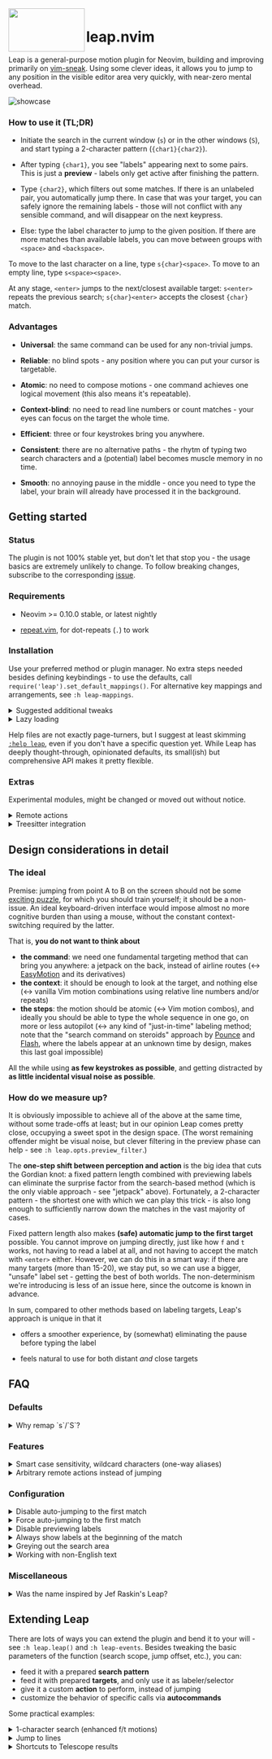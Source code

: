 <img align="left" width="150" height="85" src="../media/kangaroo.png?raw=true">

# leap.nvim

Leap is a general-purpose motion plugin for Neovim, building and improving
primarily on [vim-sneak](https://github.com/justinmk/vim-sneak). Using some
clever ideas, it allows you to jump to any position in the visible editor area
very quickly, with near-zero mental overhead.

![showcase](../media/showcase.gif?raw=true)

### How to use it (TL;DR)

* Initiate the search in the current window (`s`) or in the other windows
  (`S`), and start typing a 2-character pattern (`{char1}{char2}`).

* After typing `{char1}`, you see "labels" appearing next to some pairs. This
  is just a **preview** - labels only get active after finishing the pattern.

* Type `{char2}`, which filters out some matches. If there is an unlabeled
  pair, you automatically jump there. In case that was your target, you can
  safely ignore the remaining labels - those will not conflict with any
  sensible command, and will disappear on the next keypress.

* Else: type the label character to jump to the given position. If there are
  more matches than available labels, you can move between groups with
  `<space>` and `<backspace>`.

To move to the last character on a line, type `s{char}<space>`. To move to an
empty line, type `s<space><space>`.

At any stage, `<enter>` jumps to the next/closest available target: `s<enter>`
repeats the previous search; `s{char}<enter>` accepts the closest `{char}`
match.

### Advantages

* **Universal**: the same command can be used for any non-trivial jumps.

* **Reliable**: no blind spots - any position where you can put your cursor is
  targetable.

* **Atomic**: no need to compose motions - one command achieves one logical
  movement (this also means it's repeatable).

* **Context-blind**: no need to read line numbers or count matches - your eyes
  can focus on the target the whole time.

* **Efficient**: three or four keystrokes bring you anywhere.

* **Consistent**: there are no alternative paths - the rhytm of typing two
  search characters and a (potential) label becomes muscle memory in no time.

* **Smooth**: no annoying pause in the middle - once you need to type the
  label, your brain will already have processed it in the background.

## Getting started

### Status

The plugin is not 100% stable yet, but don't let that stop you - the usage
basics are extremely unlikely to change. To follow breaking changes, subscribe
to the corresponding [issue](https://github.com/ggandor/leap.nvim/issues/18).

### Requirements

* Neovim >= 0.10.0 stable, or latest nightly

* [repeat.vim](https://github.com/tpope/vim-repeat), for dot-repeats (`.`) to
  work

### Installation

Use your preferred method or plugin manager. No extra steps needed besides
defining keybindings - to use the defaults, call
`require('leap').set_default_mappings()`. For alternative key mappings and
arrangements, see `:h leap-mappings`.

<details>
<summary>Suggested additional tweaks</summary>

Highly recommended: define a preview filter to reduce visual noise and the
blinking effect after the first keypress (`:h leap.opts.preview_filter`). You
can still target any visible positions if needed, but you can define what is
considered an exceptional case ("don't bother me with preview for them").

```lua
-- Exclude whitespace and the middle of alphabetic words from preview:
--   foobar[baaz] = quux
--   ^----^^^--^^-^-^--^
require('leap').opts.preview_filter =
  function (ch0, ch1, ch2)
    return not (
      ch1:match('%s') or
      ch0:match('%a') and ch1:match('%a') and ch2:match('%a')
    )
  end
```

Define equivalence classes for brackets and quotes, in addition to the default
whitespace group:

```lua
require('leap').opts.equivalence_classes = { ' \t\r\n', '([{', ')]}', '\'"`' }
```

Use the traversal keys to repeat the previous motion without explicitly
invoking Leap:

```lua
require('leap.user').set_repeat_keys('<enter>', '<backspace>')
```

</details>

<details>
<summary>Lazy loading</summary>

...is all the rage now, but doing it via your plugin manager is unnecessary, as
Leap lazy loads itself. Using the `keys` feature of lazy.nvim might even cause
[problems](https://github.com/ggandor/leap.nvim/issues/191).

</details>

Help files are not exactly page-turners, but I suggest at least skimming
[`:help leap`](doc/leap.txt), even if you don't have a specific question yet.
While Leap has deeply thought-through, opinionated defaults, its small(ish) but
comprehensive API makes it pretty flexible.

### Extras

Experimental modules, might be changed or moved out without notice.

<details>
<summary>Remote actions</summary>

Inspired by [leap-spooky.nvim](https://github.com/ggandor/leap-spooky.nvim),
and [flash.nvim](https://github.com/folke/flash.nvim)'s similar feature.

This function allows you to perform an action in a remote location: it
forgets the current mode or pending operator, lets you leap with the
cursor (to anywhere on the tab page), then continues where it left off.
Once an operation or insertion is finished, it moves the cursor back to
the original position, as if you had operated from the distance.

```lua
vim.keymap.set({'n', 'x', 'o'}, 'gs', function ()
  require('leap.remote').action()
end)
```

Example: `gs{leap}yap`, `vgs{leap}apy`, or `ygs{leap}ap` yank the paragraph at
the position specified by `{leap}`.

Tip: As the remote mode is active until returning to Normal mode again (by any
means), `<ctrl-o>` becomes your friend in Insert mode, or when doing change
operations.

**Swapping regions**

Exchanging two regions of text becomes moderately simple, without needing a
custom plugin: `d{region1} gs{leap}v{region2}p P`. Example (swapping two
words): `diw gs{leap}viwp P`.

With remote text objects (see below), the swap is even simpler, almost on par
with [vim-exchange](https://github.com/tommcdo/vim-exchange): `diw virw{leap}p
P`.

Using remote text objects _and_ combining them with an exchange operator is
pretty much text editing at the speed of thought: `cxiw cxirw{leap}`.

**Icing on the cake, no. 1 - giving input ahead of time**

The `input` parameter lets you feed keystrokes automatically after the jump:

```lua
-- Trigger visual selection right away, so that you can `gs{leap}apy`:
vim.keymap.set({'n', 'o'}, 'gs', function ()
  require('leap.remote').action { input = 'v' }
end)

-- Other ideas: `V` (forced linewise), `K`, `gx`, etc.
```

By feeding text objects as `input`, you can create **remote text objects**, for
an even more intuitive workflow (`yarp{leap}` - "yank a remote paragraph
at..."):

```lua
-- Create remote versions of all a/i text objects by inserting `r`
-- into the middle (`iw` becomes `irw`, etc.).
-- A trick to avoid having to create separate hardcoded mappings for
-- each text object: when entering `ar`/`ir`, consume the next
-- character, and create the input from that character concatenated to
-- `a`/`i`.
do
  local remote_text_object = function (prefix)
     local ok, ch = pcall(vim.fn.getcharstr)  -- pcall for handling <C-c>
     if not ok or (ch == vim.keycode('<esc>')) then
       return
     end
     require('leap.remote').action { input = prefix .. ch }
  end
  vim.keymap.set({'x', 'o'}, 'ar', function () remote_text_object('a') end)
  vim.keymap.set({'x', 'o'}, 'ir', function () remote_text_object('i') end)
end
```

A very handy custom mapping - remote line(s), with optional `count`
(`yaa{leap}`, `y3aa{leap}`):

```lua
vim.keymap.set({'x', 'o'}, 'aa', function ()
  -- Force linewise selection.
  local V = vim.fn.mode(true):match('V') and '' or 'V'
  -- In any case, move horizontally, to trigger operations.
  local input = vim.v.count > 1 and (vim.v.count - 1 .. 'j') or 'hl'
  -- With `count=false` you can skip feeding count to the command
  -- automatically (we need -1 here, see above).
  require('leap.remote').action { input = V .. input, count = false }
end)
```

**Icing on the cake, no. 2 - automatic paste after yanking**

With this, you can clone text objects or regions in the blink of an eye, even
from another window (`yarp{leap}`, and voilà, the remote paragraph appears
there):

```lua
vim.api.nvim_create_autocmd('User', {
  pattern = 'RemoteOperationDone',
  group = vim.api.nvim_create_augroup('LeapRemote', {}),
  callback = function (event)
    -- Do not paste if some special register was in use.
    if vim.v.operator == 'y' and event.data.register == '"' then
      vim.cmd('normal! p')
    end
  end,
})
```

</details>

<details>
<summary>Treesitter integration</summary>

Besides choosing a label (`R{label}`), in Normal/Visual mode you can also use
the traversal keys for incremental selection. The labels are forced to be safe,
so you can operate on the selection right away (`RRRy`). Traversal can also
"wrap around" backwards (`Rr` selects the root node).

```lua
vim.keymap.set({'x', 'o'}, 'R',  function ()
  require('leap.treesitter').select {
    -- To increase/decrease the selection in a clever-f-like manner,
    -- with the trigger key itself (vRRRRrr...). The default keys
    -- (<enter>/<backspace>) also work, so feel free to skip this.
    opts = require('leap.user').with_traversal_keys('R', 'r')
  }
end)
```

Note that it is worth using (forced) linewise mode (`VRRR...`, `yVR`), as
redundant nodes are filtered out (only the outermost are kept in a given line
range), making the selection much more efficient.

</details>

## Design considerations in detail

### The ideal

Premise: jumping from point A to B on the screen should not be some [exciting
puzzle](https://www.vimgolf.com/), for which you should train yourself; it
should be a non-issue. An ideal keyboard-driven interface would impose almost no
more cognitive burden than using a mouse, without the constant context-switching
required by the latter.

That is, **you do not want to think about**

* **the command**: we need one fundamental targeting method that can bring you
  anywhere: a jetpack on the back, instead of airline routes (↔
  [EasyMotion](https://github.com/easymotion/vim-easymotion) and its
  derivatives)
* **the context**: it should be enough to look at the target, and nothing else
  (↔ vanilla Vim motion combinations using relative line numbers and/or
  repeats)
* **the steps**: the motion should be atomic (↔ Vim motion combos), and ideally
  you should be able to type the whole sequence in one go, on more or less
  autopilot (↔ any kind of "just-in-time" labeling method; note that the
  "search command on steroids" approach by
  [Pounce](https://github.com/rlane/pounce.nvim) and
  [Flash](https://github.com/folke/flash.nvim), where the labels appear at an
  unknown time by design, makes this last goal impossible)

All the while using **as few keystrokes as possible**, and getting distracted by
**as little incidental visual noise as possible**.

### How do we measure up?

It is obviously impossible to achieve all of the above at the same time, without
some trade-offs at least; but in our opinion Leap comes pretty close, occupying
a sweet spot in the design space. (The worst remaining offender might be visual
noise, but clever filtering in the preview phase can help - see `:h
leap.opts.preview_filter`.)

The **one-step shift between perception and action** is the big idea that cuts
the Gordian knot: a fixed pattern length combined with previewing labels can
eliminate the surprise factor from the search-based method (which is the only
viable approach - see "jetpack" above). Fortunately, a 2-character pattern \-
the shortest one with which we can play this trick - is also long enough to
sufficiently narrow down the matches in the vast majority of cases.

Fixed pattern length also makes **(safe) automatic jump to the first target**
possible. You cannot improve on jumping directly, just like how `f` and `t`
works, not having to read a label at all, and not having to accept the match
with `<enter>` either. However, we can do this in a smart way: if there are
many targets (more than 15-20), we stay put, so we can use a bigger, "unsafe"
label set - getting the best of both worlds. The non-determinism we're
introducing is less of an issue here, since the outcome is known in advance.

In sum, compared to other methods based on labeling targets, Leap's approach is
unique in that it

* offers a smoother experience, by (somewhat) eliminating the pause before
  typing the label

* feels natural to use for both distant _and_ close targets

## FAQ

### Defaults

<details>
<summary>Why remap `s`/`S`?</summary>

Common operations should use the fewest keystrokes and the most comfortable
keys, so it makes sense to take those over by Leap, especially given that both
native commands have synonyms:

Normal mode

* `s` = `cl` (or `xi`)
* `S` = `cc`

Visual mode

* `s` = `c`
* `S` = `Vc`, or `c` if already in linewise mode

If you are not convinced, just head to `:h leap-mappings`.

</details>

### Features

<details>
<summary>Smart case sensitivity, wildcard characters (one-way
aliases)</summary>

The preview phase, unfortunately, makes them impossible, by design: for a
potential match, we might need to show two different labels (corresponding to
two different futures) at the same time.
([1](https://github.com/ggandor/leap.nvim/issues/28),
[2](https://github.com/ggandor/leap.nvim/issues/89#issuecomment-1368885497),
[3](https://github.com/ggandor/leap.nvim/issues/155#issuecomment-1556124351))

</details>

<details>
<summary>Arbitrary remote actions instead of jumping</summary>

Basic template:

```lua
local function remote_action ()
  require('leap').leap {
    target_windows = require('leap.user').get_focusable_windows(),
    action = function (target)
      local winid = target.wininfo.winid
      local lnum, col = unpack(target.pos)  -- 1/1-based indexing!
      -- ... do something at the given position ...
    end,
  }
end
```

See [Extending Leap](#extending-leap) for more.

</details>

### Configuration

<details>
<summary>Disable auto-jumping to the first match</summary>

```lua
require('leap').opts.safe_labels = {}
```

</details>

<details>
<summary>Force auto-jumping to the first match</summary>

```lua
require('leap').opts.labels = {}
```

</details>

<details>
<summary>Disable previewing labels</summary>

```lua
require('leap').opts.preview_filter = function () return false end
```

</details>


<details>
<summary>Always show labels at the beginning of the match</summary>

Warning: `on_beacons` is an experimental escape hatch, and this workaround
depends on implementation details.

```lua
-- `on_beacons` hooks into `beacons.light_up_beacons`, the function
-- responsible for displaying stuff.
require('leap').opts.on_beacons = function (targets, _, _)
  for _, t in ipairs(targets) do
    -- Overwrite the `offset` value in all beacons.
    -- target.beacon looks like: { <offset>, <extmark_opts> }
    if t.label and t.beacon then t.beacon[1] = 0 end
  end
  -- Returning `true` tells `light_up_beacons` to continue as usual
  -- (`false` would short-circuit).
  return true
end
```

</details>

<details>
<summary>Greying out the search area</summary>

Set the `LeapBackdrop` highlight group (usually linking to `Comment` is
preferable):

```lua
vim.api.nvim_set_hl(0, 'LeapBackdrop', { link = 'Comment' })
```

</details>

<details>
<summary>Working with non-English text</summary>

If a [`language-mapping`](https://neovim.io/doc/user/map.html#language-mapping)
([`'keymap'`](https://neovim.io/doc/user/options.html#'keymap')) is active,
Leap waits for keymapped sequences as needed and searches for the keymapped
result as expected.

Also check out `opts.equivalence_classes`, that lets you group certain
characters together as mutual aliases, e.g.:

```lua
{
  ' \t\r\n', 'aäàáâãā', 'dḍ', 'eëéèêē', 'gǧğ', 'hḥḫ',
  'iïīíìîı', 'nñ', 'oō', 'sṣšß', 'tṭ', 'uúûüűū', 'zẓ'
}
```

</details>

### Miscellaneous

<details>
<summary>Was the name inspired by Jef Raskin's Leap?</summary>

To paraphrase Steve Jobs about their logo and Turing's poison apple, I wish it
were, but it is a coincidence. "Leap" is just another synonym for "jump", that
happens to rhyme with Sneak. That said, you can think of the name as a
little tribute to the great pioneer of interface design, even though embracing
the modal paradigm is a fundamental difference in Vim's approach.

</details>

## Extending Leap

There are lots of ways you can extend the plugin and bend it to your will - see
`:h leap.leap()` and `:h leap-events`. Besides tweaking the basic parameters of
the function (search scope, jump offset, etc.), you can:

* feed it with a prepared **search pattern**
* feed it with prepared **targets**, and only use it as labeler/selector
* give it a custom **action** to perform, instead of jumping
* customize the behavior of specific calls via **autocommands**

Some practical examples:

<details>
<summary>1-character search (enhanced f/t motions)</summary>

Note: `inputlen` is an experimental feature at the moment.

```lua
do
  local function ft_args (key_specific_args)
    local common_args = {
      inputlen = 1,
      inclusive_op = true,
      opts = {
        case_sensitive = true,
        labels = {},
        -- Match the modes here for which you don't want to use labels.
        safe_labels = vim.fn.mode(1):match('o') and {} or nil,
      },
    }
    return vim.tbl_deep_extend('keep', common_args, key_specific_args)
  end

  local leap = require('leap').leap
  -- This helper function makes it easier to set "clever-f"-like
  -- functionality (https://github.com/rhysd/clever-f.vim), returning
  -- an `opts` table, where:
  -- * the given keys are set as `next_target` and `prev_target`
  -- * `prev_target` is removed from `safe_labels` (if appears there)
  -- * `next_target` is used as the first label
  local with_traversal_keys = require('leap.user').with_traversal_keys
  local f_opts = with_traversal_keys('f', 'F')
  local t_opts = with_traversal_keys('t', 'T')
  -- You can of course set ;/, for both instead:
  -- local ft_opts = with_traversal_keys(';', ',')

  vim.keymap.set({'n', 'x', 'o'}, 'f', function ()
    leap(ft_args({ opts = f_opts, }))
  end)
  vim.keymap.set({'n', 'x', 'o'}, 'F', function ()
    leap(ft_args({ opts = f_opts, backward = true }))
  end)
  vim.keymap.set({'n', 'x', 'o'}, 't', function ()
    leap(ft_args({ opts = t_opts, offset = -1 }))
  end)
  vim.keymap.set({'n', 'x', 'o'}, 'T', function ()
    leap(ft_args({ opts = t_opts, backward = true, offset = 1 }))
  end)
end
```

</details>

<details>
<summary>Jump to lines</summary>

Note: `pattern` is an experimental feature at the moment.

```lua
local function leap_linewise ()
  local _, l, c = unpack(vim.fn.getpos('.'))
  -- See `:help /\%l`, `:help /\%c`.
  local pattern =
    '\\v'
    -- Skip 3-3 lines around the cursor.
    .. "(%<"..(math.max(1,l-3)).."l" .. '|' .. "%>"..(l+3).."l)"
    -- Cursor column or EOL before the cursor.
    .. "(%"..c.."v" .. '|' .. "%<"..c.."v$)"
  require('leap').leap {
    pattern = pattern,
    target_windows = { vim.fn.win_getid() },
    opts = { safe_labels = '' }
  }
end

-- For maximum comfort, force linewise selection in the mappings:
vim.keymap.set({'n', 'x', 'o'}, '|', function ()
  local mode = vim.fn.mode(1)
  -- Only force V if not already in it (otherwise it exits Visual mode).
  if not mode:match('n$') and not mode:match('V') then
    vim.cmd('normal! V')
  end
  leap_linewise()
end)
```

</details>

<details>
<summary>Shortcuts to Telescope results</summary>

```lua
-- NOTE: If you try to use this before entering any input, an error is thrown.
-- (Help would be appreciated, if someone knows a fix.)
local function get_targets (buf)
  local pick = require('telescope.actions.state').get_current_picker(buf)
  local scroller = require('telescope.pickers.scroller')
  local wininfo = vim.fn.getwininfo(pick.results_win)[1]
  local top = math.max(
    scroller.top(pick.sorting_strategy, pick.max_results, pick.manager:num_results()),
    wininfo.topline - 1
  )
  local bottom = wininfo.botline - 2  -- skip the current row
  local targets = {}
  for lnum = bottom, top, -1 do  -- start labeling from the closest (bottom) row
    table.insert(targets, { wininfo = wininfo, pos = { lnum + 1, 1 }, pick = pick, })
  end
  return targets
end

local function pick_with_leap (buf)
  require('leap').leap {
    targets = function () return get_targets(buf) end,
    action = function (target)
      target.pick:set_selection(target.pos[1] - 1)
      require('telescope.actions').select_default(buf)
    end,
  }
end

require('telescope').setup {
  defaults = {
    mappings = {
      i = { ['<a-p>'] = pick_with_leap },
    }
  }
}
```

</details>
